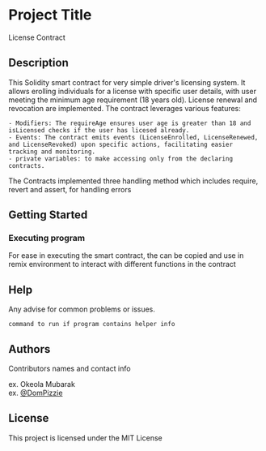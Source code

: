 # Project Title

License Contract

## Description

This Solidity smart contract for very simple driver's licensing system. It allows erolling individuals for a license with specific user details, with user meeting the minimum age requirement (18 years old). License renewal and revocation are implemented. The contract leverages various features:

    - Modifiers: The requireAge ensures user age is greater than 18 and isLicensed checks if the user has licesed already.
    - Events: The contract emits events (LicenseEnrolled, LicenseRenewed, and LicenseRevoked) upon specific actions, facilitating easier tracking and monitoring.
    - private variables: to make accessing only from the declaring contracts.

The Contracts implemented three handling method which includes require, revert and assert, for handling errors

## Getting Started

### Executing program

For ease in executing the smart contract, 
the can be copied and use in remix environment to 
interact with different functions in the contract

## Help

Any advise for common problems or issues.
```
command to run if program contains helper info
```

## Authors

Contributors names and contact info

ex. Okeola Mubarak  
ex. [@DomPizzie](https://twitter.com/mubie_X)


## License

This project is licensed under the MIT License 
